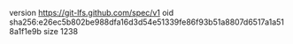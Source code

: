 version https://git-lfs.github.com/spec/v1
oid sha256:e26ec5b802be988dfa16d3d54e51339fe86f93b51a8807d6517a1a518a1f1e9b
size 1238
